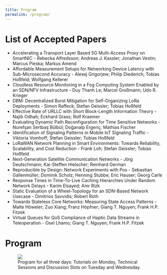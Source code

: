 ```yaml
---
title: Program
permalink: /program/
---
```


# List of Accepted Papers

* Accelerating a Transport Layer Based 5G Multi-Access Proxy on SmartNIC - Rebecka Alfredsson; Andreas J. Kassler; Jonathan Vestin; Marcus Pieska; Markus Amend
* Affordable Measurement Setups for Networking Device Latency with Sub-Microsecond Accuracy - Alexej Grigorjew; Philip Diederich; Tobias Hoßfeld; Wolfgang Kellerer
* Cloudless Resource Monitoring in a Fog Computing System Enabled by an SDN/NFV Infrastructure - Duy Thanh Le; Marcel Großmann; Udo R. Krieger
* DBM: Decentralized Burst Mitigation for Self-Organizing LoRa Deployments - Simon Raffeck; Stefan Geissler; Tobias Hoßfeld
* Effective Rate of URLLC with Short Block-Length Information Theory - Najib Odhah; Eckhard Grass; Rolf Kraemer
* Evaluating Dynamic Path Reconfiguration for Time Sensitive Networks - Nurefşan Sertbaş Bülbül; Doğanalp Ergenç; Mathias Fischer
* Identification of Signaling Patterns in Mobile IoT Signaling Traffic - Viktoria Vomhoff; Stefan Geissler; Tobias Hoßfeld
* LoRaWAN Network Planning in Smart Environments: Towards Reliability, Scalability, and Cost Reduction - Frank Loh; Stefan Geissler; Tobias Hoßfeld
* Next-Generation Satellite Communication Networks - Jörg Deutschmann; Kai-Steffen Hielscher; Reinhard German
* Reproducible by Design: Network Experiments with Pos - Sebastian Gallenmüller; Dominik Scholz; Henning Stubbe; Eric Hauser; Georg Carle
* Response Times in Time-To-Live Caching Hierarchies Under Random Network Delays - Karim Elsayed; Amr Rizk
* Static Evaluation of a Wheel-Topology for an SDN-Based Network Usecase - Dimitrios Savvidis; Robert Roth
* Towards Stateless Core Networks: Measuring State Access Patterns - Malte Höweler; Zuo Xiang; Franz Höpfner; Giang T. Nguyen; Frank H.P. Fitzek
* Virtual Queues for QoS Compliance of Haptic Data Streams in Teleoperation - Osel Lhamo; Giang T. Nguyen; Frank H.P. Fitzek

# Program

<figure>
	<a href="{{ '/assets/images/workshop_program.png' | relative_url }}" class="image-popup">
    <img src="{{ '/assets/images/workshop_program.png' | relative_url }}">
  </a>
	  <figcaption>
      Program for all three days: Tutorials on Monday, Technical Sessions and Discussion Slots on Tuesday and Wednesday.
    </figcaption>
</figure>

